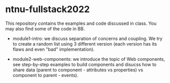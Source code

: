 # ntnu-fullstack2022
This repository contains the examples and code discussed in class. You may also find some of the code in BB.

- module1-intro: we discuss separation of concerns and coupling. We try to create a random list using 3 different version (each version has its flaws and even "bad" implementation). 

- module2-web-components: we introduce the topic of Web components, see step-by-step examples to build components and disucss how to share data (parent to component - attributes vs properties) vs component to parent - events).